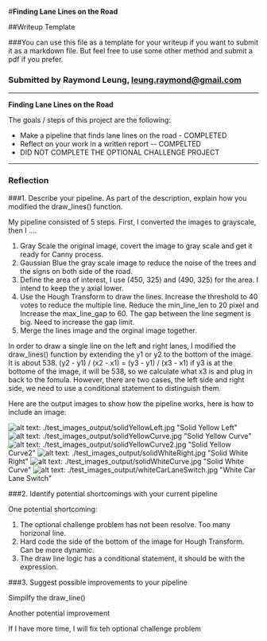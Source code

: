 #**Finding Lane Lines on the Road** 

##Writeup Template

###You can use this file as a template for your writeup if you want to submit it as a markdown file. But feel free to use some other method and submit a pdf if you prefer.

### Submitted by Raymond Leung, leung.raymond@gmail.com
---

**Finding Lane Lines on the Road**

The goals / steps of this project are the following:
* Make a pipeline that finds lane lines on the road - COMPLETED
* Reflect on your work in a written report -- COMPELTED
* DID NOT COMPLETE THE OPTIONAL CHALLENGE PROJECT


[//]: # (Image References)

[image1]: ./examples/grayscale.jpg "Grayscale"

---

### Reflection

###1. Describe your pipeline. As part of the description, explain how you modified the draw_lines() function.

My pipeline consisted of 5 steps. First, I converted the images to grayscale, then I .... 
1) Gray Scale the original image, covert the image to gray scale and get it ready for Canny process.
2) Gaussian Blue the gray scale image to reduce the noise of the trees and the signs on both side of the road.
3) Define the area of interest, I use (450, 325) and (490, 325) for the area.  I intend to keep the y axial lower.
4) Use the Hough Transform to draw the lines.   Increase the threshold to 40 votes to reduce the multiple line.   Reduce the min_line_len to 20 pixel and Increase the max_line_gap to 60.  The gap between the line segment is big.  Need to increase the gap limit.
5) Merge the lines image and the orginal image together.

In order to draw a single line on the left and right lanes, I modified the draw_lines() function by extending the y1 or y2 to the bottom of the image.   It is about 538.
	(y2 - y1) / (x2 - x1) = (y3 - y1) / (x3 - x1)
	if y3 is at the bottome of the image, it will be 538, so we calculate what x3 is and plug in back to the fomula.
	However, there are two cases, the left side and right side, we need to use a conditional statement to distinguish them.

Here are the output images to show how the pipeline works, here is how to include an image: 

![alt text][image1]: ./test_images_output/solidYellowLeft.jpg "Solid Yellow Left"
![alt text][image1]: ./test_images_output/solidYellowCurve.jpg "Solid Yellow Curve"
![alt text][image1]: ./test_images_output/solidYellowCurve2.jpg "Solid Yellow Curve2"
![alt text][image1]: ./test_images_output/solidWhiteRight.jpg "Solid White Right"
![alt text][image1]: ./test_images_output/solidWhiteCurve.jpg "Solid White Curve"
![alt text][image1]: ./test_images_output/whiteCarLaneSwitch.jpg "White Car Lane Switch"

###2. Identify potential shortcomings with your current pipeline


One potential shortcoming: 

1) The optional challenge problem has not been resolve.  Too many horizonal line.
2) Hard code the side of the bottom of the image for Hough Transform.  Can be more dynamic.
3) The draw line logic has a conditional statement, it should be with the expression.

###3. Suggest possible improvements to your pipeline

Simpilfy the draw_line()



Another potential improvement 

If I have more time, I will fix teh optional challenge problem
